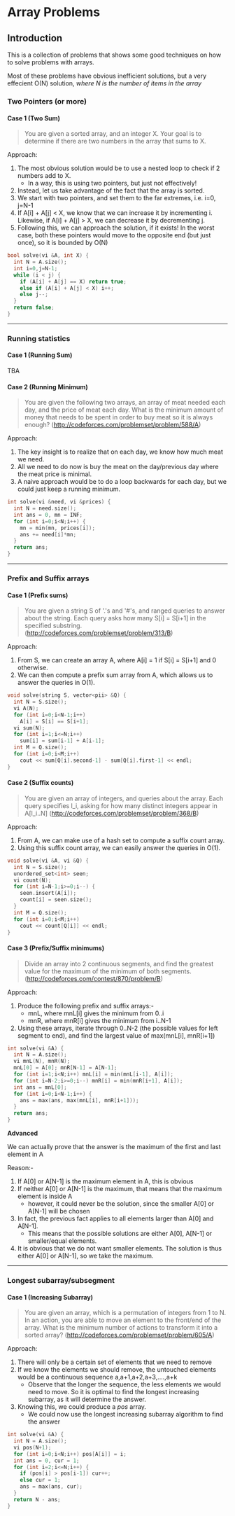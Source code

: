 # Array Problems

## Introduction

This is a collection of problems that shows some good techniques on how to solve problems with arrays.

Most of these problems have obvious inefficient solutions, but a very effecient O(N) solution, _where N is the number of items in the array_

### Two Pointers (or more)

#### Case 1 (Two Sum)

> You are given a sorted array, and an integer X. Your goal is to determine if there are two numbers in the array that sums to X.

Approach:
1. The most obvious solution would be to use a nested loop to check if 2 numbers add to X.
    - In a way, this is using two pointers, but just not effectively!
2. Instead, let us take advantage of the fact that the array is sorted.
3. We start with two pointers, and set them to the far extremes, i.e. i=0, j=N-1
4. If A[i] + A[j] < X, we know that we can increase it by incrementing i. Likewise, if A[i] + A[j] > X, we can decrease it by decrementing j.
5. Following this, we can approach the solution, if it exists! In the worst case, both these pointers would move to the opposite end (but just once), so it is bounded by O(N)

```c++
bool solve(vi &A, int X) {
  int N = A.size();
  int i=0,j=N-1;
  while (i < j) {
    if (A[i] + A[j] == X) return true;
    else if (A[i] + A[j] < X) i++;
    else j--;
  }
  return false;
}
```

<hr />

### Running statistics

#### Case 1 (Running Sum)

TBA

#### Case 2 (Running Minimum)

> You are given the following two arrays, an array of meat needed each day, and the price of meat each day. What is the minimum amount of money that needs to be spent in order to buy meat so it is always enough? (http://codeforces.com/problemset/problem/588/A)

Approach:
1. The key insight is to realize that on each day, we know how much meat we need.
2. All we need to do now is buy the meat on the day/previous day where the meat price is minimal.
3. A naive approach would be to do a loop backwards for each day, but we could just keep a running minimum.

```c++
int solve(vi &need, vi &prices) {
  int N = need.size();
  int ans = 0, mn = INF;
  for (int i=0;i<N;i++) {
    mn = min(mn, prices[i]);
    ans += need[i]*mn;
  }
  return ans;
}
```

<hr />

### Prefix and Suffix arrays

#### Case 1 (Prefix sums)

> You are given a string S of '.'s and '#'s, and ranged queries to answer about the string. Each query asks how many S[i] = S[i+1] in the specified substring. (http://codeforces.com/problemset/problem/313/B)

Approach:
1. From S, we can create an array A, where A[i] = 1 if S[i] = S[i+1] and 0 otherwise.
2. We can then compute a prefix sum array from A, which allows us to answer the queries in O(1).

```c++
void solve(string S, vector<pii> &Q) {
  int N = S.size();
  vi A(N);
  for (int i=0;i<N-1;i++)
    A[i] = S[i] == S[i+1];
  vi sum(N);
  for (int i=1;i<=N;i++)
    sum[i] = sum[i-1] + A[i-1];
  int M = Q.size();
  for (int i=0;i<M;i++)
    cout << sum[Q[i].second-1] - sum[Q[i].first-1] << endl;
}
```

#### Case 2 (Suffix counts)

> You are given an array of integers, and queries about the array. Each query specifies l_i, asking for how many distinct integers appear in A[l_i..N] (http://codeforces.com/problemset/problem/368/B)

Approach:
1. From A, we can make use of a hash set to compute a suffix count array.
2. Using this suffix count array, we can easily answer the queries in O(1).

```c++
void solve(vi &A, vi &Q) {
  int N = S.size();
  unordered_set<int> seen;
  vi count(N);
  for (int i=N-1;i>=0;i--) {
    seen.insert(A[i]);
    count[i] = seen.size();
  }
  int M = Q.size();
  for (int i=0;i<M;i++)
    cout << count[Q[i]] << endl;
}
```

#### Case 3 (Prefix/Suffix minimums)

> Divide an array into 2 continuous segments, and find the greatest value for the maximum of the minimum of both segments. (http://codeforces.com/contest/870/problem/B)

Approach:
1. Produce the following prefix and suffix arrays:-
    - mnL, where mnL[i] gives the minimum from 0..i
    - mnR, where mnR[i] gives the minimum from i..N-1
2. Using these arrays, iterate through 0..N-2 (the possible values for left segment to end), and find the largest value of max(mnL[i], mnR[i+1])

```c++
int solve(vi &A) {
  int N = A.size();
  vi mnL(N), mnR(N);
  mnL[0] = A[0]; mnR[N-1] = A[N-1];
  for (int i=1;i<N;i++) mnL[i] = min(mnL[i-1], A[i]);
  for (int i=N-2;i>=0;i--) mnR[i] = min(mnR[i+1], A[i]);
  int ans = mnL[0];
  for (int i=0;i<N-1;i++) {
    ans = max(ans, max(mnL[i], mnR[i+1]));
  }
  return ans;
}
```

**Advanced**

We can actually prove that the answer is the maximum of the first and last element in A

Reason:-
1. If A[0] or A[N-1] is the maximum element in A, this is obvious
2. If neither A[0] or A[N-1] is the maximum, that means that the maximum element is inside A
    - however, it could never be the solution, since the smaller A[0] or A[N-1] will be chosen
3. In fact, the previous fact applies to all elements larger than A[0] and A[N-1].
    - This means that the possible solutions are either A[0], A[N-1] or smaller/equal elements.
4. It is obvious that we do not want smaller elements. The solution is thus either A[0] or A[N-1], so we take the maximum.

<hr />

### Longest subarray/subsegment

#### Case 1 (Increasing Subarray)

> You are given an array, which is a permutation of integers from 1 to N. In an action, you are able to move an element to the front/end of the array. What is the minimum number of actions to transform it into a sorted array? (http://codeforces.com/problemset/problem/605/A)

Approach:
1. There will only be a certain set of elements that we need to remove
2. If we know the elements we should remove, the untouched elements would be a continuous sequence a,a+1,a+2,a+3,....,a+k
    - Observe that the longer the sequence, the less elements we would need to move. So it is optimal to find the longest increasing subarray, as it will determine the answer.
3. Knowing this, we could produce a _pos_ array.
    - We could now use the longest increasing subarray algorithm to find the answer

```c++
int solve(vi &A) {
  int N = A.size();
  vi pos(N+1);
  for (int i=0;i<N;i++) pos[A[i]] = i;
  int ans = 0, cur = 1;
  for (int i=2;i<=N;i++) {
    if (pos[i] > pos[i-1]) cur++;
    else cur = 1;
    ans = max(ans, cur);
  }
  return N - ans;
}
```
